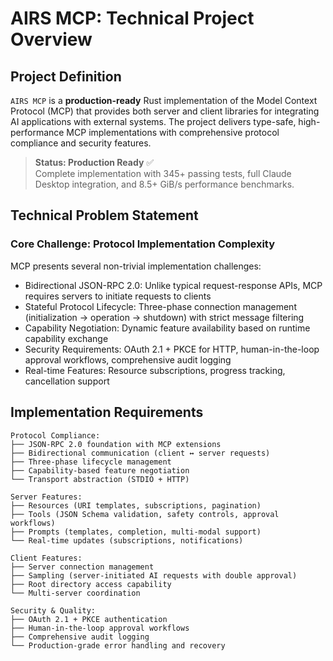 # AIRS MCP: Technical Project Overview

## Project Definition

`AIRS MCP` is a **production-ready** Rust implementation of the Model Context Protocol (MCP) that provides both server and client libraries for integrating AI applications with external systems. The project delivers type-safe, high-performance MCP implementations with comprehensive protocol compliance and security features.

> **Status: Production Ready** ✅  
> Complete implementation with 345+ passing tests, full Claude Desktop integration, and 8.5+ GiB/s performance benchmarks.

## Technical Problem Statement

### Core Challenge: Protocol Implementation Complexity

MCP presents several non-trivial implementation challenges:

- Bidirectional JSON-RPC 2.0: Unlike typical request-response APIs, MCP requires servers to initiate requests to clients
- Stateful Protocol Lifecycle: Three-phase connection management (initialization → operation → shutdown) with strict message filtering
- Capability Negotiation: Dynamic feature availability based on runtime capability exchange
- Security Requirements: OAuth 2.1 + PKCE for HTTP, human-in-the-loop approval workflows, comprehensive audit logging
- Real-time Features: Resource subscriptions, progress tracking, cancellation support

## Implementation Requirements

```
Protocol Compliance:
├── JSON-RPC 2.0 foundation with MCP extensions
├── Bidirectional communication (client ↔ server requests)
├── Three-phase lifecycle management
├── Capability-based feature negotiation
└── Transport abstraction (STDIO + HTTP)

Server Features:
├── Resources (URI templates, subscriptions, pagination)
├── Tools (JSON Schema validation, safety controls, approval workflows)
├── Prompts (templates, completion, multi-modal support)
└── Real-time updates (subscriptions, notifications)

Client Features:
├── Server connection management
├── Sampling (server-initiated AI requests with double approval)
├── Root directory access capability
└── Multi-server coordination

Security & Quality:
├── OAuth 2.1 + PKCE authentication
├── Human-in-the-loop approval workflows
├── Comprehensive audit logging
└── Production-grade error handling and recovery
```
